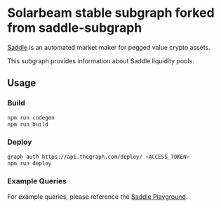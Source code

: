 # Solarbeam stable subgraph forked from saddle-subgraph

[Saddle](https://saddle.finance/) is an automated market maker for pegged value crypto assets.

This subgraph provides information about Saddle liquidity pools.

## Usage

### Build

```bash
npm run codegen
npm run build
```

### Deploy

```bash
graph auth https://api.thegraph.com/deploy/ <ACCESS_TOKEN>
npm run deploy
```

### Example Queries

For example queries, please reference the [Saddle Playground](https://thegraph.com/explorer/subgraph/saddle-finance/saddle?selected=playground).

